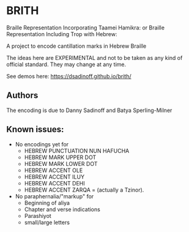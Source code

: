 # BRITH
Braille Representation Incorporating Taamei Hamikra:
   or 
Braille Representation Including Trop with Hebrew:

A project to encode cantillation marks in Hebrew Braille

The ideas here are EXPERIMENTAL and not to be taken as any kind of official standard.  They may change at any time.

See demos here: https://dsadinoff.github.io/brith/

## Authors
The encoding is due to Danny Sadinoff and Batya Sperling-Milner

## Known issues:
  * No encodings yet for
    * HEBREW PUNCTUATION NUN HAFUCHA
    * HEBREW MARK UPPER DOT
    * HEBREW MARK LOWER DOT
    * HEBREW ACCENT OLE
    * HEBREW ACCENT ILUY
    * HEBREW ACCENT DEHI
    * HEBREW ACCENT ZARQA = (actually a Tzinor).
  * No paraphernalia/"markup" for
    * Beginning of aliya
    * Chapter and verse indications
    * Parashiyot
    * small/large letters

    
    
